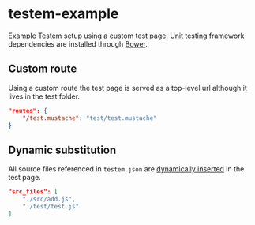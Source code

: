 # testem-example

Example [Testem](https://github.com/airportyh/testem) setup using a custom test page. 
Unit testing framework dependencies are installed through [Bower](http://bower.io/). 

## Custom route

Using a custom route the test page is served as a top-level url although it lives in the test folder.

``` json
"routes": {
    "/test.mustache": "test/test.mustache"
}
```

## Dynamic substitution

All source files referenced in `testem.json` are [dynamically inserted](https://github.com/airportyh/testem#dynamic-substitution) in the test page.

``` json
"src_files": [
    "./src/add.js",
    "./test/test.js"
]
```
